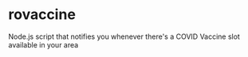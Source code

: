 # rovaccine
Node.js script that notifies you whenever there's a COVID Vaccine slot available in your area

